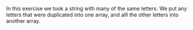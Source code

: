 In this exercise we took a string with many of the same letters.  We put any letters that were duplicated into one array, 
and alll the other letters into another array.
